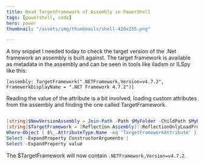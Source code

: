 ```yaml
---
title: Read TargetFramework of Assembly in PowerShell
tags: [powershell, code]
hero: power
thumbnail: "/assets/img/thumbnails/shell-420x255.png"

---
```


A tiny snippet I needed today to check the target version of the .Net framework an assembly is built against. The target framework is available as metadata in the assembly and can be seen in tools like iladsm or ILSpy like this:

`[assembly: TargetFramework(".NETFramework,Version=v4.7.2", FrameworkDisplayName = ".NET Framework 4.7.2")]`

Reading the value of the attribute is a bit involved, loading custom attributes from the assembly and finding the one called TargetFramework.

```powershell

[string]$NewVersionAssembly = Join-Path -Path $MyFolder -ChildPath $MyReferenceAssembly
[string]$TargetFramework = [Reflection.Assembly]::ReflectionOnlyLoadFrom($NewVersionAssembly).CustomAttributes |
Where-Object { $\_.AttributeType.Name -eq 'TargetFrameworkAttribute' } |
Select -ExpandProperty ConstructorArguments |
Select -ExpandProperty value

```

The $TargetFramework will now contain `.NETFramework,Version=v4.7.2`.
